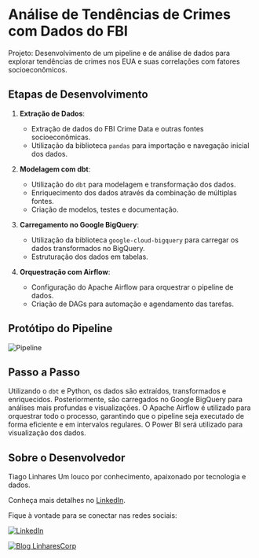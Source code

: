 # Análise de Tendências de Crimes com Dados do FBI

Projeto: Desenvolvimento de um pipeline e de análise de dados para explorar tendências de crimes nos EUA e suas correlações com fatores socioeconômicos.

## Etapas de Desenvolvimento

1. **Extração de Dados**:
    - Extração de dados do FBI Crime Data e outras fontes socioeconômicas.
    - Utilização da biblioteca `pandas` para importação e navegação inicial dos dados.

2. **Modelagem com dbt**:
    - Utilização do `dbt` para modelagem e transformação dos dados.
    - Enriquecimento dos dados através da combinação de múltiplas fontes.
    - Criação de modelos, testes e documentação.

3. **Carregamento no Google BigQuery**:
    - Utilização da biblioteca `google-cloud-bigquery` para carregar os dados transformados no BigQuery.
    - Estruturação dos dados em tabelas.

5. **Orquestração com Airflow**:
    - Configuração do Apache Airflow para orquestrar o pipeline de dados.
    - Criação de DAGs para automação e agendamento das tarefas.

## Protótipo do Pipeline

![Pipeline](https://media.licdn.com/dms/image/D4D22AQE_Rf0SFS-pMg/feedshare-shrink_1280/0/1691353538995?e=1694649600&v=beta&t=_EgvKfqvGHxNZccroxbDVdiSuUDX2DxAOnsJQmyspkQ)

## Passo a Passo

Utilizando o `dbt` e Python, os dados são extraídos, transformados e enriquecidos. Posteriormente, são carregados no Google BigQuery para análises mais profundas e visualizações. O Apache Airflow é utilizado para orquestrar todo o processo, garantindo que o pipeline seja executado de forma eficiente e em intervalos regulares.
O Power BI será utilizado para visualização dos dados.

## Sobre o Desenvolvedor

Tiago Linhares Um louco por conhecimento, apaixonado por tecnologia e dados.

Conheça mais detalhes no [LinkedIn](https://www.linkedin.com/in/tiago-linhares/).

Fique à vontade para se conectar nas redes sociais:

[![LinkedIn](https://img.shields.io/badge/-LinkedIn-%230077B5?style=for-the-badge&logo=linkedin&logoColor=white)](https://www.linkedin.com/in/tiago-linhares/)

[![Blog LinharesCorp](https://img.shields.io/badge/-LinharesCorp%20Blog-%230077B5?style=for-the-badge&logo=blogger&logoColor=white)](https://www.linharescorp.com/blog)
